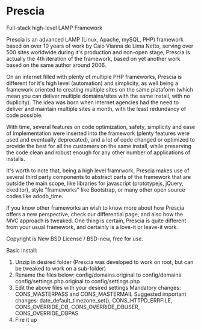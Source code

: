 # Prescia
Full-stack high-level LAMP Framework

Prescia is an advanced LAMP (Linux, Apache, mySQL, PHP) framework based on over 10 years of work by Caio Vianna de Lima Netto,
serving over 500 sites worldwide during it's production and non-open stage, Prescia is actually the 4th iteration of the
framework, based on yet another work based on the same author around 2006.

On an internet filled with plenty of multiple PHP frameworks, Prescia is different for it's high level (automation) and
simplicity, as well being a framework oriented to creating multiple sites on the same plataform (which mean you can deliver
multiple domains/sites with the same install, with no duplicity). The idea was born when internet agencies had the need to
deliver and maintain multiple sites a month, with the least redundancy of code possible.

With time, several features on code optimization, safety, simplicity and ease of implementation were inserted into the framework
(plenty features were used and eventually deprecated), and a lot of code changed or optimized to provide the best for all the
customers on the same install, while preserving the code clean and robust enough for any other number of applications of
installs.

It's worth to note that, being a high level framrwork, Prescia makes use of several third party components to abstract parts
of the framework that are outside the main scope, like libraries for javascript (prototypejs, jQuery, ckeditor), style
"frameworks" like Bootstrap, or many other open source codes like adodb_time.

If you know other frameworks an wish to know more about how Prescia offers a new perspective, check our differential page,
and also how the MVC approach is tweaked. One thing is certain, Prescia is quite different from your usual framework, and
certainly is a love-it or leave-it work.

Copyright is New BSD License / BSD-new, free for use.

Basic install:
1. Unzip in desired folder (Prescia was developed to work on root, but can be tweaked to work on a sub-folder)
2. Rename the files below:
  config/domains.original to config/domains
  config/settings.php.original to config/settings.php
3. Edit the above files with your desired settings
  Mandatory changes: CONS_MASTERPASS and CONS_MASTERMAIL
  Suggested important changes: date_default_timezone_set(), CONS_HTTPD_ERRFILE, CONS_OVERRIDE_DB, 
    CONS_OVERRIDE_DBUSER, CONS_OVERRIDE_DBPAS
4. Fire it up
